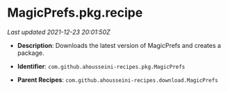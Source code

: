 # MagicPrefs.pkg.recipe

_Last updated 2021-12-23 20:01:50Z_

- **Description**: Downloads the latest version of MagicPrefs and creates a package.

- **Identifier**: `com.github.ahousseini-recipes.pkg.MagicPrefs`

- **Parent Recipes**: `com.github.ahousseini-recipes.download.MagicPrefs`
